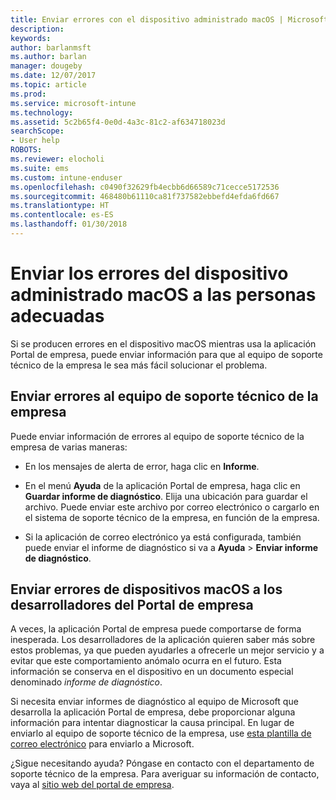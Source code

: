 ```yaml
---
title: Enviar errores con el dispositivo administrado macOS | Microsoft Docs
description: 
keywords: 
author: barlanmsft
ms.author: barlan
manager: dougeby
ms.date: 12/07/2017
ms.topic: article
ms.prod: 
ms.service: microsoft-intune
ms.technology: 
ms.assetid: 5c2b65f4-0e0d-4a3c-81c2-af634718023d
searchScope:
- User help
ROBOTS: 
ms.reviewer: elocholi
ms.suite: ems
ms.custom: intune-enduser
ms.openlocfilehash: c0490f32629fb4ecbb6d66589c71cecce5172536
ms.sourcegitcommit: 468480b61110ca81f737582ebbefd4efda6fd667
ms.translationtype: HT
ms.contentlocale: es-ES
ms.lasthandoff: 01/30/2018
---
```

# <a name="submit-errors-to-the-right-people-for-your-managed-macos-device"></a>Enviar los errores del dispositivo administrado macOS a las personas adecuadas

Si se producen errores en el dispositivo macOS mientras usa la aplicación Portal de empresa, puede enviar información para que al equipo de soporte técnico de la empresa le sea más fácil solucionar el problema.

## <a name="send-errors-to-your-company-support"></a>Enviar errores al equipo de soporte técnico de la empresa

 Puede enviar información de errores al equipo de soporte técnico de la empresa de varias maneras:

-   En los mensajes de alerta de error, haga clic en **Informe**.

-   En el menú **Ayuda** de la aplicación Portal de empresa, haga clic en **Guardar informe de diagnóstico**. Elija una ubicación para guardar el archivo. Puede enviar este archivo por correo electrónico o cargarlo en el sistema de soporte técnico de la empresa, en función de la empresa.

- Si la aplicación de correo electrónico ya está configurada, también puede enviar el informe de diagnóstico si va a **Ayuda** > **Enviar informe de diagnóstico**.

## <a name="send-errors-to-the-company-portal-developers-for-macos-devices"></a>Enviar errores de dispositivos macOS a los desarrolladores del Portal de empresa

A veces, la aplicación Portal de empresa puede comportarse de forma inesperada. Los desarrolladores de la aplicación quieren saber más sobre estos problemas, ya que pueden ayudarles a ofrecerle un mejor servicio y a evitar que este comportamiento anómalo ocurra en el futuro. Esta información se conserva en el dispositivo en un documento especial denominado _informe de diagnóstico_.

Si necesita enviar informes de diagnóstico al equipo de Microsoft que desarrolla la aplicación Portal de empresa, debe proporcionar alguna información para intentar diagnosticar la causa principal. En lugar de enviarlo al equipo de soporte técnico de la empresa, use <a href="mailto:IntuneCPiOSfeedback@microsoft.com?subject=My Company Portal App Closed Unexpectedly&body=Press and hold, then paste your copied Company Portal app logs here.">esta plantilla de correo electrónico</a> para enviarlo a Microsoft.

¿Sigue necesitando ayuda? Póngase en contacto con el departamento de soporte técnico de la empresa. Para averiguar su información de contacto, vaya al [sitio web del portal de empresa](https://portal.manage.microsoft.com#HelpDeskDialog).
